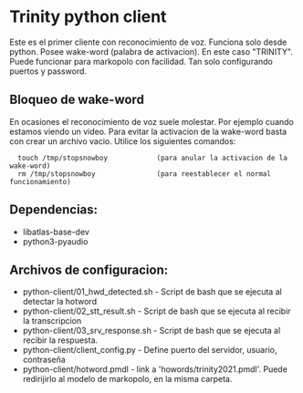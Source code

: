 # Trinity python client
Este es el primer cliente con reconocimiento de voz. Funciona solo desde python.
Posee wake-word (palabra de activacion). En este caso "TRINITY".
Puede funcionar para markopolo con facilidad. Tan solo configurando puertos y password.

## Bloqueo de wake-word
En ocasiones el reconocimiento de voz suele molestar. Por ejemplo cuando estamos viendo un video.
Para evitar la activacion de la wake-word basta con crear un archivo vacio. Utilice los siguientes comandos:

      touch /tmp/stopsnowboy            (para anular la activacion de la wake-word)
      rm /tmp/stopsnowboy               (para reestablecer el normal funcionamiento)

## Dependencias:
- libatlas-base-dev
- python3-pyaudio

## Archivos de configuracion:

* python-client/01_hwd_detected.sh        - Script de bash que se ejecuta al detectar la hotword
* python-client/02_stt_result.sh          - Script de bash que se ejecuta al recibir la transcripcion
* python-client/03_srv_response.sh        - Script de bash que se ejecuta al recibir la respuesta.
* python-client/client_config.py          - Define puerto del servidor, usuario, contraseña
* python-client/hotword.pmdl              - link a 'howords/trinity2021.pmdl'. Puede redirijirlo al modelo de markopolo, en la misma carpeta.
